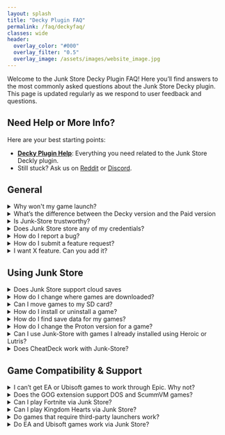 ```yaml
---
layout: splash
title: "Decky Plugin FAQ"
permalink: /faq/deckyfaq/
classes: wide
header:
  overlay_color: "#000"
  overlay_filter: "0.5"
  overlay_image: /assets/images/website_image.jpg
---
```

<div class="spacer mt-4"></div>

Welcome to the Junk Store Decky Plugin FAQ! Here you’ll find answers to the most commonly asked questions about the Junk Store Decky plugin. This page is updated regularly as we respond to user feedback and questions.

<h2>Need Help or More Info?</h2>
<p>Here are your best starting points:</p>
<ul>
  <li>
    <strong><a href="{{ '/deckyhelp' | relative_url }}">Decky Plugin Help</a></strong>: Everything you need related to the Junk Store Deckly plugin.
  </li>
<li>
    Still stuck? Ask us on 
    <a href="https://www.reddit.com/r/JunkStore/" target="_blank">Reddit</a> or 
    <a href="https://discord.gg/6mRUhR6Teh" target="_blank">Discord</a>.
  </li>
</ul>

## General

<details class="troubleshooting-box">
  <summary>Why won't my game launch?</summary>

  <p>
    Games may fail to launch for a variety of reasons. Here are some common causes and what you can do:
  </p>

  <ul>
    <li><strong>Wrong compatibility layer:</strong><br>
      Try switching to a different version of Proton. Non-Steam games usually work best with <strong>GE-Proton</strong>. We recommend finding a version that works well for most of your library and using it as the default for non-Steam games.<br><br>
      However, some titles require a <em>specific</em> version of Proton or GE-Proton to run properly.
    </li>

    <li><strong>Missing dependencies:</strong><br>
      Some games require additional libraries such as <strong>Microsoft C++ Runtime</strong> or <strong>DirectX</strong>. These dependencies may not always trigger an obvious error message, so try installing them if you suspect they’re missing.
    </li>

    <li><strong>Check ProtonDB:</strong><br>
      If the game still won’t launch, visit <a href="https://www.protondb.com" target="_blank" rel="noopener">ProtonDB.com</a> for community tips. You may find game-specific tweaks, compatibility reports, or Proton version recommendations that solve your issue.
    </li>
  </ul>
</details>

<details class="faq-box">
  <summary>What’s the difference between the Decky version and the Paid version</summary>
  <p>
    The Decky version is free and open source, designed to run via the Decky Loader. The Paid version includes extra convenience features and doesn't require Decky to run.
      For more infomation, see our <a href="{{ '/comingsoon' | relative_url }}" target="_blank" rel="noopener noreferrer">Junk Store 2.0 Coming Soon Page</a>
  </p>
</details>

<details class="faq-box">
  <summary>Is Junk-Store trustworthy?</summary>
  <p>
    Yes. Junk Store is developed by a cybersecurity expert and white-hat professional. You can verify our lead developer’s credentials on <a href="https://www.linkedin.com/in/eben-bruyns/" target="_blank">LinkedIn</a>.
  </p>
</details>

<details class="faq-box">
  <summary>Does Junk Store store any of my credentials?</summary>
  <p>
    No. Junk Store does not store any of your credentials.

    All authentication is handled via OAuth tokens. The only token managed directly by Junk Store is the Junk Store token. Other tokens are managed by external tools: Legendary (Epic) & lgogdownloader (Gog).
  </p>
</details>

<details class="faq-box">
  <summary>How do I report a bug?</summary>
<p>
  We really appreciate bug reports!<br><br>

  Please submit them on GitHub so we can track them:<br>
  <a href="https://github.com/ebenbruyns/junkstore/issues/new/choose" target="_blank" rel="noopener noreferrer">Submit a bug report</a><br><br>

  <strong>Note:</strong> Bug reports aren’t support tickets. For help, reach out on 
  <a href="https://discord.gg/6mRUhR6Teh" target="_blank" rel="noopener noreferrer">Discord</a>.
</p>
</details>

<details class="faq-box">
  <summary>How do I submit a feature request?</summary>
 <p>
  We prefer feature requests via GitHub where they can be tracked:<br>
  <a href="https://github.com/ebenbruyns/junkstore/issues/new/choose" target="_blank" rel="noopener noreferrer">Submit a feature request</a><br><br>
  Requests submitted this way are reviewed first.
</p>
</details>

<details class="faq-box">
  <summary>I want X feature. Can you add it?</summary>
<p>
  There are a few ways to request features:
</p>
<ol>
  <li>Submit a pull request if you know how to code.</li>
  <li>Offer a bounty and pay a developer to implement it.</li>
</ol>
</details>

## Using Junk Store

<details class="faq-box">
  <summary>Does Junk Store support cloud saves</summary>
  <ul>
  <li>No, as we don't want to have users run the risk of losing their game saves.</li>
</ul>
</details>

<details class="faq-box">
  <summary>How do I change where games are downloaded?</summary>
<p>
  Go to the settings (gear icon) under the <strong>Epic</strong> tab and set your preferred download location. If you're using an SD card, point the path to your SD card directory.
</p>
<p>
  <strong>Don't forget to press X to save your changes.</strong>
</p>
</details>

<details class="faq-box">
  <summary>Can I move games to my SD card?</summary>
  <p>
    Not at the moment. It’s a complex feature and on our development roadmap. For now, games need to be stored on internal storage or an already-mounted drive.
  </p>
</details>

<details class="faq-box">
  <summary>How do I install or uninstall a game?</summary>
<p>
  To uninstall a game:
</p>
<ol>
  <li>Open the game page in Junk-Store.</li>
  <li>Select the slider menu and choose <strong>Uninstall</strong>.</li>
  <li>Locate and manually delete any leftover files:
    <ul>
      <li>For Epic: <code>~/Games/epic</code> or <code>/*microsd*/Games/epic</code></li>
      <li>For GOG: <code>~/Games/gog</code> or <code>/*microsd*/Games/gog</code></li>
    </ul>
  </li>
</ol>
</details>

<details class="faq-box">
  <summary>How do I find save data for my games?</summary>
<ol>
  <li>Find the Steam ID at the bottom of the game page in Junk-Store.</li>
  <li>Navigate to: <code>~/.local/share/Steam/steamapps/compatdata/*SteamID*/pfx/drive_c/users/steamuser/</code></li>
  <li>From here, follow the game's path:
    <ul>
      <li><strong>Example (Epic):</strong> <em>.../local settings/application data/Dying Light/Saved</em></li>
      <li><strong>Example (GOG):</strong> <em>.../AppData/Roaming/Lonely Troops/Hero of the Kingdom II</em></li>
    </ul>
  </li>
</ol>
</details>

<details class="faq-box">
  <summary>How do I change the Proton version for a game?</summary>
<p>You can change the Proton version from either your Steam Library or directly in Junk-Store:</p>

<ul>
  <li>
    <strong>In Junk-Store:</strong>  
    <ol>
      <li>Press <code>Y</code> to open the Steam shortcut.</li>
      <li>Click the gear icon → <strong>Properties</strong> → <strong>Compatibility</strong>, then select your desired Proton version.</li>
      <li>Relaunch the game.</li>
    </ol>
  </li>

  <li>
    <strong>In Steam Library:</strong>
    <ol>
      <li>Highlight the game in your library.</li>
      <li>Press the <strong>Start/Options</strong> button (three lines).</li>
      <li>Go to <strong>Properties</strong> → <strong>Compatibility</strong>, then choose your Proton version.</li>
      <li>Relaunch the game.</li>
    </ol>
  </li>
</ul>

<p>Once your Proton version is set, back out to the game screen and press <strong>Play</strong>.</p>
</details>

<details class="faq-box">
  <summary>Can I use Junk-Store with games I already installed using Heroic or Lutris?</summary>
  <p>
    No, Junk-Store manages its own game installs. If you want to manage those games, you’ll need to install them again via Junk-Store.
  </p>
</details>

<details class="faq-box">
  <summary>Does CheatDeck work with Junk-Store?</summary>
  <p>
    Not reliably. Epic game launch options are very sensitive, and tools like CheatDeck can conflict with Junk-Store’s configuration. We’ve spent over 100 hours fine-tuning this — so use with caution.

    That said, our extension scripts are open and easier to modify than the plugin core. If you want to experiment and send a working pull request, we’re happy to review it!
  </p>
</details>

## Game Compatibility & Support

<details class="faq-box">
  <summary>I can’t get EA or Ubisoft games to work through Epic. Why not?</summary>
  <p>
   These games aren't supported yet. They rely on additional launchers (EA and Ubisoft), which haven't been integrated. We're focused on other features for now, but pull requests are welcome if you’d like to contribute.
  </p>
</details>

<details class="faq-box">
  <summary>Does the GOG extension support DOS and ScummVM games?</summary>
  <p>
    No. DOS and some ScummVM titles are not currently supported.
  </p>
</details>

<details class="troubleshooting-box">
  <summary>Can I play Fortnite via Junk Store?</summary>

  <p>
    <strong>No.</strong> Epic Games does not support Fortnite on Linux due to anti-cheat limitations.
  </p>

  <p>
    To play Fortnite on a Steam Deck or Linux system, you will need to either:
    <ul>
      <li>Dual-boot Windows</li>
      <li>Use a cloud gaming or streaming service</li>
    </ul>
  </p>

  <p>
    More info: <a href="https://www.theverge.com/2022/2/8/22923163/fortnite-steam-deck-update-epic-tim-sweeney" target="_blank" rel="noopener">The Verge article</a>
  </p>
</details>

<details class="faq-box">
  <summary>Can I play Kingdom Hearts via Junk Store?</summary>
  <p>
    This title hasn’t been officially tested and is known to have compatibility issues unrelated to Junk Store.  
    If you're keen to give it a shot, check the <a href="https://github.com/derrod/legendary/blob/master/README.md" target="_blank" rel="noopener noreferrer">Legendary README</a> for possible workarounds and notes.
  </p>
</details>


<details class="faq-box">
  <summary>Do games that require third-party launchers work?</summary>
  <p>
    Not currently. While Legendary has limited support, this feature isn’t implemented in Junk-Store yet. You can attempt manual setup via CLI or modify the extension script.
  </p>
</details>

<details class="troubleshooting-box">
  <summary>Do EA and Ubisoft games work via Junk Store?</summary>

  <p>
    <strong>EA Games:</strong><br>
    No, EA games are not supported. They require the EA Launcher, which isn’t integrated with Junk Store. Because of this, EA titles will not appear in your Epic Games library when accessed through Junk Store.
  </p>

  <p>
    <strong>Ubisoft Games:</strong><br>
    It’s complicated. Some Ubisoft titles do appear in your Epic library, while others don’t. The Ubisoft Launcher is not officially supported, but we—and some users—have successfully installed it manually and run select games through Junk Store.
  </p>

</details>